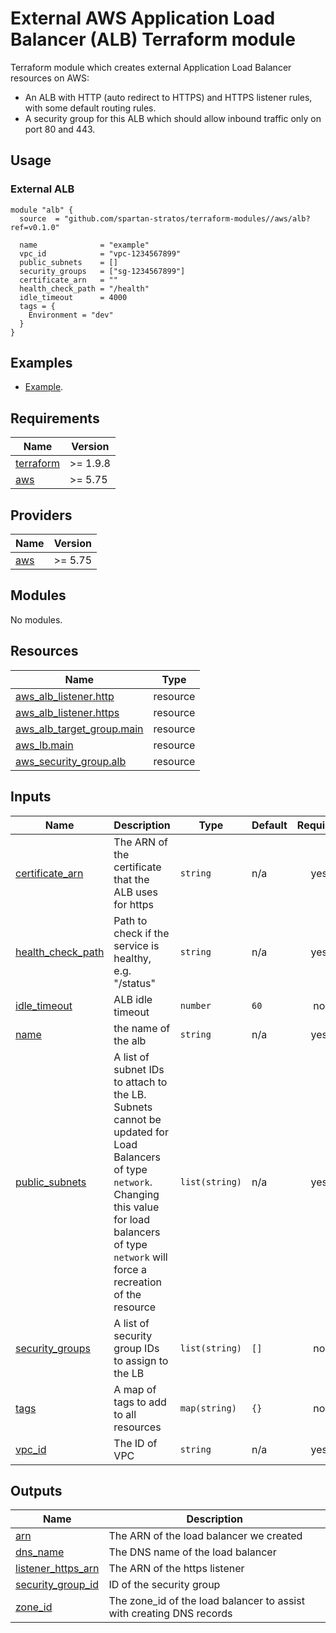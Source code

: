 # External AWS Application Load Balancer (ALB) Terraform module
Terraform module which creates external Application Load Balancer resources on AWS:
- An ALB with HTTP (auto redirect to HTTPS) and HTTPS listener rules, with some default routing rules.
- A security group for this ALB which should allow inbound traffic only on port 80 and 443.

## Usage
### External ALB
```hcl
module "alb" {
  source  = "github.com/spartan-stratos/terraform-modules//aws/alb?ref=v0.1.0"

  name              = "example"
  vpc_id            = "vpc-1234567899"
  public_subnets    = [] 
  security_groups   = ["sg-1234567899"]
  certificate_arn   = ""
  health_check_path = "/health"
  idle_timeout      = 4000
  tags = {
    Environment = "dev"
  }
}

```

## Examples
- [Example](./examples/external-alb/).

<!-- BEGIN_TF_DOCS -->
## Requirements

| Name | Version  |
|------|----------|
| <a name="requirement_terraform"></a> [terraform](#requirement\_terraform) | >= 1.9.8 |
| <a name="requirement_aws"></a> [aws](#requirement\_aws) | \>= 5.75 |

## Providers

| Name | Version  |
|------|----------|
| <a name="provider_aws"></a> [aws](#provider\_aws) | \>= 5.75 |

## Modules

No modules.

## Resources

| Name | Type |
|------|------|
| [aws_alb_listener.http](https://registry.terraform.io/providers/hashicorp/aws/latest/docs/resources/alb_listener) | resource |
| [aws_alb_listener.https](https://registry.terraform.io/providers/hashicorp/aws/latest/docs/resources/alb_listener) | resource |
| [aws_alb_target_group.main](https://registry.terraform.io/providers/hashicorp/aws/latest/docs/resources/alb_target_group) | resource |
| [aws_lb.main](https://registry.terraform.io/providers/hashicorp/aws/latest/docs/resources/lb) | resource |
| [aws_security_group.alb](https://registry.terraform.io/providers/hashicorp/aws/latest/docs/resources/security_group) | resource |

## Inputs

| Name | Description | Type | Default | Required |
|------|-------------|------|---------|:--------:|
| <a name="input_certificate_arn"></a> [certificate\_arn](#input\_certificate\_arn) | The ARN of the certificate that the ALB uses for https | `string` | n/a | yes |
| <a name="input_health_check_path"></a> [health\_check\_path](#input\_health\_check\_path) | Path to check if the service is healthy, e.g. "/status" | `string` | n/a | yes |
| <a name="input_idle_timeout"></a> [idle\_timeout](#input\_idle\_timeout) | ALB idle timeout | `number` | `60` | no |
| <a name="input_name"></a> [name](#input\_name) | the name of the alb | `string` | n/a | yes |
| <a name="input_public_subnets"></a> [public\_subnets](#input\_public\_subnets) | A list of subnet IDs to attach to the LB. Subnets cannot be updated for Load Balancers of type `network`. Changing this value for load balancers of type `network` will force a recreation of the resource | `list(string)` | n/a | yes |
| <a name="input_security_groups"></a> [security\_groups](#input\_security\_groups) | A list of security group IDs to assign to the LB | `list(string)` | `[]` | no |
| <a name="input_tags"></a> [tags](#input\_tags) | A map of tags to add to all resources | `map(string)` | `{}` | no |
| <a name="input_vpc_id"></a> [vpc\_id](#input\_vpc\_id) | The ID of VPC | `string` | n/a | yes |

## Outputs

| Name | Description |
|------|-------------|
| <a name="output_arn"></a> [arn](#output\_arn) | The ARN of the load balancer we created |
| <a name="output_dns_name"></a> [dns\_name](#output\_dns\_name) | The DNS name of the load balancer |
| <a name="output_listener_https_arn"></a> [listener\_https\_arn](#output\_listener\_https\_arn) | The ARN of the https listener |
| <a name="output_security_group_id"></a> [security\_group\_id](#output\_security\_group\_id) | ID of the security group |
| <a name="output_zone_id"></a> [zone\_id](#output\_zone\_id) | The zone\_id of the load balancer to assist with creating DNS records |
<!-- END_TF_DOCS -->